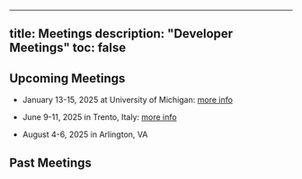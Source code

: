 
---
title: Meetings
description: "Developer Meetings"
toc: false
---
## Upcoming Meetings

- January 13-15, 2025 at University of Michigan: [more info](michigan.md)

- June 9-11, 2025 in Trento, Italy: [more info](trento.md)

- August 4-6, 2025 in Arlington, VA

## Past Meetings

